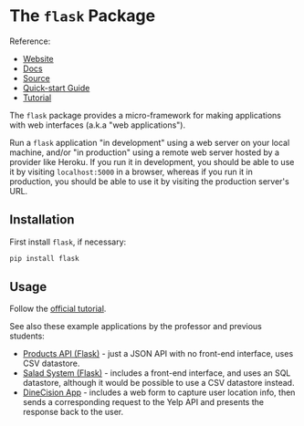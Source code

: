 # The `flask` Package

Reference:

  + [Website](http://flask.pocoo.org/)
  + [Docs](http://flask.pocoo.org/docs/1.0/)
  + [Source](https://github.com/pallets/flask)
  + [Quick-start Guide](http://flask.pocoo.org/docs/1.0/quickstart/)
  + [Tutorial](http://flask.pocoo.org/docs/1.0/tutorial/)

The `flask` package provides a micro-framework for making applications with web interfaces (a.k.a "web applications").

Run a `flask` application "in development" using a web server on your local machine, and/or "in production" using a remote web server hosted by a provider like Heroku. If you run it in development, you should be able to use it by visiting `localhost:5000` in a browser, whereas if you run it in production, you should be able to use it by visiting the production server's URL.

## Installation

First install `flask`, if necessary:

```sh
pip install flask
```

## Usage

Follow the [official tutorial](http://flask.pocoo.org/docs/1.0/tutorial/).

See also these example applications by the professor and previous students:

  + [Products API (Flask)](https://github.com/prof-rossetti/products-api-flask) - just a JSON API with no front-end interface, uses CSV datastore.
  + [Salad System (Flask)](https://github.com/prof-rossetti/salad-system-flask) - includes a front-end interface, and uses an SQL datastore, although it would be possible to use a CSV datastore instead.
  + [DineCision App](https://github.com/jessicalee127/DineCision) - includes a web form to capture user location info, then sends a corresponding request to the Yelp API and presents the response back to the user.
